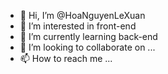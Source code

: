 - 👋 Hi, I’m @HoaNguyenLeXuan
- 👀 I’m interested in front-end
- 🌱 I’m currently learning back-end
- 💞️ I’m looking to collaborate on ...
- 📫 How to reach me ...

<!---
HoaNguyenLeXuan/HoaNguyenLeXuan is a ✨ special ✨ repository because its `README.md` (this file) appears on your GitHub profile.
You can click the Preview link to take a look at your changes.
--->
